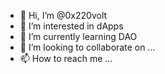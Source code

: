 - 👋 Hi, I’m @0x220volt   
- 👀 I’m interested in dApps  
- 🌱 I’m currently learning DAO 
- 💞️ I’m looking to collaborate on ...  
- 📫 How to reach me ...   
 
<!---
0x220volt/0x220volt is a ✨ special ✨ repository because its `README.md` (this file) appears on your GitHub profile.
You can click the Preview link to take a look at your changes.
--->
